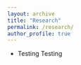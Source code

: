 ```yaml
---
layout: archive
title: "Research"
permalink: /research/
author_profile: true
---
```


* Testing Testing 
